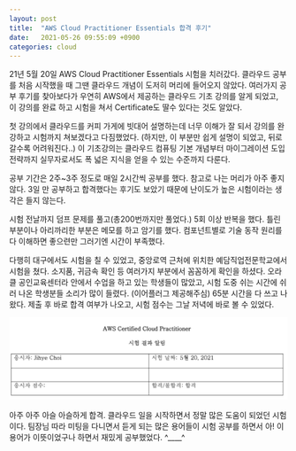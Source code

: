 ```yaml
---
layout: post
title:  "AWS Cloud Practitioner Essentials 합격 후기"
date:   2021-05-26 09:55:09 +0900
categories: cloud
---
```


21년 5월 20일 AWS Cloud Practitioner Essentials 시험을 치러갔다. 클라우드 공부를 처음 시작했을 때 그땐 클라우드 개념이 도저히 머리에 들어오지 않았다. 여러가지 공부 후기를 찾아보다가 우연히 AWS에서 제공하는 클라우드 기초 강의를 알게 되었고, 이 강의를 완료 하고 시험을 쳐서 Certificate도 딸수 있다는 것도 알았다. 

첫 강의에서 클라우드를 커피 가게에 빗대어 설명하는데 너무 이해가 잘 되서 강의를 완강하고 시험까지 쳐보겠다고 다짐했었다. (하지만, 이 부분만 쉽게 설명이 되었고, 뒤로 갈수록 어려워진다..) 이 기초강의는 클라우드 컴퓨팅 기본 개념부터 마이그레이션 도입 전략까지 실무자로서도 폭 넓은 지식을 얻을 수 있는 수준까지 다룬다. 

공부 기간은 2주~3주 정도로 매일 2시간씩 공부를 했다. 참고로 나는 머리가 아주 좋지 않다. 3일 만 공부하고 합격했다는 후기도 보았기 때문에 난이도가 높은 시험이라는 생각은 들지 않는다. 

시험 전날까지 덤프 문제를 풀고(총200번까지만 풀었다.) 5회 이상 반복을 했다. 틀린 부분이나 아리까리한 부분은 메모를 하고 암기를 했다. 컴포넌트별로 기술 동작 원리를 다 이해하면 좋으련만 그러기엔 시간이 부족했다. 

다행히 대구에서도 시험을 칠 수 있었고, 중앙로역 근처에 위치한 예담직업전문학교에서 시험을 쳤다. 소지품, 귀금속 확인 등 여러가지 부분에서 꼼꼼하게 확인을 하셨다. 오라클 공인교육센터라 안에서 수업을 하고 있는 학생들이 많았고, 시험 도중 쉬는 시간에 쉬러 나온 학생분들 소리가 많이 들렸다. (이어플러그 제공해주심) 65분 시간을 다 쓰고 나왔다. 제출 후 바로 합격 여부가 나오고, 시험 점수는 그날 저녁에 바로 볼 수 있었다.


![awscertificate](/images/awscertificate.png)

아주 아주 아슬 아슬하게 합격. 클라우드 일을 시작하면서 정말 많은 도움이 되었던 시험이다. 팀장님 따라 미팅을 다니면서 듣게 되는 많은 용어들이 시험 공부를 하면서 아! 이 용어가 이뜻이었구나 하면서 재밌게 공부했었다. ^____^



